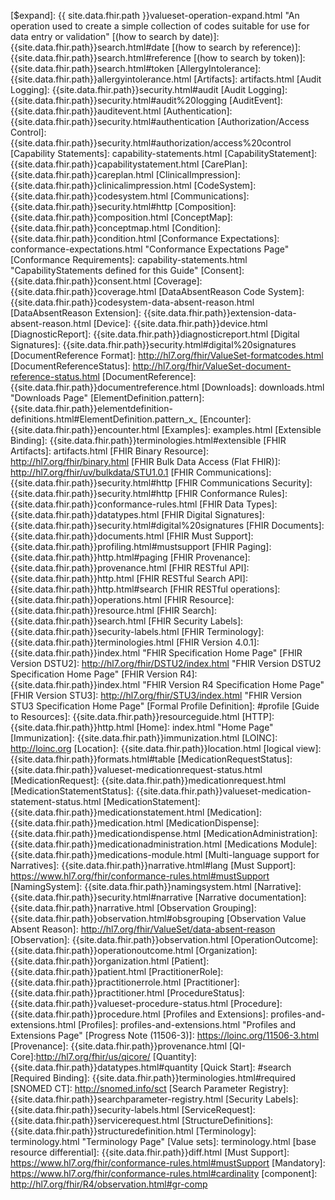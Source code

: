 [$expand]: {{ site.data.fhir.path }}valueset-operation-expand.html  "An operation used to create a simple collection of codes suitable for use for data entry or validation"
[(how to search by date)]: {{site.data.fhir.path}}search.html#date
[(how to search by reference)]: {{site.data.fhir.path}}search.html#reference
[(how to search by token)]: {{site.data.fhir.path}}search.html#token
[AllergyIntolerance]: {{site.data.fhir.path}}allergyintolerance.html
[Artifacts]: artifacts.html
[Audit Logging]: {{site.data.fhir.path}}security.html#audit
[Audit Logging]: {{site.data.fhir.path}}security.html#audit%20logging
[AuditEvent]: {{site.data.fhir.path}}auditevent.html
[Authentication]: {{site.data.fhir.path}}security.html#authentication
[Authorization/Access Control]: {{site.data.fhir.path}}security.html#authorization/access%20control
[Capability Statements]: capability-statements.html
[CapabilityStatement]: {{site.data.fhir.path}}capabilitystatement.html
[CarePlan]: {{site.data.fhir.path}}careplan.html
[ClinicalImpression]: {{site.data.fhir.path}}clinicalimpression.html
[CodeSystem]: {{site.data.fhir.path}}codesystem.html
[Communications]: {{site.data.fhir.path}}security.html#http
[Composition]: {{site.data.fhir.path}}composition.html
[ConceptMap]: {{site.data.fhir.path}}conceptmap.html
[Condition]: {{site.data.fhir.path}}condition.html
[Conformance Expectations]: conformance-expectations.html  "Conformance Expectations Page"
[Conformance Requirements]: capability-statements.html "CapabilityStatements defined for this Guide"
[Consent]: {{site.data.fhir.path}}consent.html
[Coverage]: {{site.data.fhir.path}}coverage.html
[DataAbsentReason Code System]: {{site.data.fhir.path}}codesystem-data-absent-reason.html
[DataAbsentReason Extension]: {{site.data.fhir.path}}extension-data-absent-reason.html
[Device]: {{site.data.fhir.path}}device.html
[DiagnosticReport]:  {{site.data.fhir.path}}diagnosticreport.html
[Digital Signatures]: {{site.data.fhir.path}}security.html#digital%20signatures
[DocumentReference Format]: http://hl7.org/fhir/ValueSet-formatcodes.html
[DocumentReferenceStatus]: http://hl7.org/fhir/ValueSet-document-reference-status.html
[DocumentReference]: {{site.data.fhir.path}}documentreference.html
[Downloads]: downloads.html "Downloads Page"
[ElementDefinition.pattern]: {{site.data.fhir.path}}elementdefinition-definitions.html#ElementDefinition.pattern_x_
[Encounter]: {{site.data.fhir.path}}encounter.html
[Examples]: examples.html
[Extensible Binding]: {{site.data.fhir.path}}terminologies.html#extensible
[FHIR Artifacts]: artifacts.html
[FHIR Binary Resource]: http://hl7.org/fhir/binary.html
[FHIR Bulk Data Access (Flat FHIR)]: http://hl7.org/fhir/uv/bulkdata/STU1.0.1
[FHIR Communications]: {{site.data.fhir.path}}security.html#http
[FHIR Communications Security]: {{site.data.fhir.path}}security.html#http
[FHIR Conformance Rules]: {{site.data.fhir.path}}conformance-rules.html
[FHIR Data Types]: {{site.data.fhir.path}}datatypes.html
[FHIR Digital Signatures]: {{site.data.fhir.path}}security.html#digital%20signatures
[FHIR Documents]: {{site.data.fhir.path}}documents.html
[FHIR Must Support]: {{site.data.fhir.path}}profiling.html#mustsupport
[FHIR Paging]: {{site.data.fhir.path}}http.html#paging
[FHIR Provenance]: {{site.data.fhir.path}}provenance.html
[FHIR RESTful API]: {{site.data.fhir.path}}http.html
[FHIR RESTful Search API]: {{site.data.fhir.path}}http.html#search
[FHIR RESTful operations]: {{site.data.fhir.path}}operations.html
[FHIR Resource]: {{site.data.fhir.path}}resource.html
[FHIR Search]: {{site.data.fhir.path}}search.html
[FHIR Security Labels]: {{site.data.fhir.path}}security-labels.html
[FHIR Terminology]: {{site.data.fhir.path}}terminologies.html
[FHIR Version 4.0.1]: {{site.data.fhir.path}}index.html "FHIR Specification Home Page"
[FHIR Version DSTU2]: http://hl7.org/fhir/DSTU2/index.html "FHIR Version DSTU2 Specification Home Page"
[FHIR Version R4]: {{site.data.fhir.path}}index.html "FHIR Version R4 Specification Home Page"
[FHIR Version STU3]: http://hl7.org/fhir/STU3/index.html "FHIR Version STU3 Specification Home Page"
[Formal Profile Definition]: #profile
[Guide to Resources]: {{site.data.fhir.path}}resourceguide.html
[HTTP]: {{site.data.fhir.path}}http.html
[Home]: index.html "Home Page"
[Immunization]:  {{site.data.fhir.path}}immunization.html
[LOINC]: http://loinc.org
[Location]:  {{site.data.fhir.path}}location.html
[logical view]: {{site.data.fhir.path}}formats.html#table
[MedicationRequestStatus]: {{site.data.fhir.path}}valueset-medicationrequest-status.html
[MedicationRequest]: {{site.data.fhir.path}}medicationrequest.html
[MedicationStatementStatus]: {{site.data.fhir.path}}valueset-medication-statement-status.html
[MedicationStatement]: {{site.data.fhir.path}}medicationstatement.html
[Medication]: {{site.data.fhir.path}}medication.html
[MedicationDispense]: {{site.data.fhir.path}}medicationdispense.html
[MedicationAdministration]: {{site.data.fhir.path}}medicationadministration.html
[Medications Module]: {{site.data.fhir.path}}medications-module.html
[Multi-language support for Narratives]: {{site.data.fhir.path}}narrative.html#lang
[Must Support]: https://www.hl7.org/fhir/conformance-rules.html#mustSupport
[NamingSystem]: {{site.data.fhir.path}}namingsystem.html
[Narrative]: {{site.data.fhir.path}}security.html#narrative
[Narrative documentation]: {{site.data.fhir.path}}narrative.html
[Observation Grouping]: {{site.data.fhir.path}}observation.html#obsgrouping
[Observation Value Absent Reason]: http://hl7.org/fhir/ValueSet/data-absent-reason
[Observation]: {{site.data.fhir.path}}observation.html
[OperationOutcome]: {{site.data.fhir.path}}operationoutcome.html
[Organization]: {{site.data.fhir.path}}organization.html
[Patient]: {{site.data.fhir.path}}patient.html
[PractitionerRole]: {{site.data.fhir.path}}practitionerrole.html
[Practitioner]: {{site.data.fhir.path}}practitioner.html
[ProcedureStatus]: {{site.data.fhir.path}}valueset-procedure-status.html
[Procedure]: {{site.data.fhir.path}}procedure.html
[Profiles and Extensions]: profiles-and-extensions.html
[Profiles]: profiles-and-extensions.html "Profiles and Extensions Page"
[Progress Note (11506-3)]: https://loinc.org/11506-3.html
[Provenance]: {{site.data.fhir.path}}provenance.html
[QI-Core]:http://hl7.org/fhir/us/qicore/
[Quantity]: {{site.data.fhir.path}}datatypes.html#quantity
[Quick Start]: #search
[Required Binding]: {{site.data.fhir.path}}terminologies.html#required
[SNOMED CT]: http://snomed.info/sct
[Search Parameter Registry]: {{site.data.fhir.path}}searchparameter-registry.html
[Security Labels]: {{site.data.fhir.path}}security-labels.html
[ServiceRequest]: {{site.data.fhir.path}}servicerequest.html
[StructureDefinitions]: {{site.data.fhir.path}}structuredefinition.html
[Terminology]: terminology.html "Terminology Page"
[Value sets]: terminology.html
[base resource differential]: {{site.data.fhir.path}}diff.html
[Must Support]: https://www.hl7.org/fhir/conformance-rules.html#mustSupport
[Mandatory]: https://www.hl7.org/fhir/conformance-rules.html#cardinality
[component]: http://hl7.org/fhir/R4/observation.html#gr-comp

[CBS Case Notification Panel Value Set]: ValueSet-CBSCaseNotificationPanelVS.html

[CBS Case Notification Panel Profile]: StructureDefinition-cbs-case-notification-panel.html
[CBS Case Notification Panel Member Profile]:StructureDefinition-cbs-cnp-member.html
[CBS Cause of Death Profile]: StructureDefinition-cbs-cause-of-death.html
[CBS Co-Condition Profile]: StructureDefinition-cbs-co-condition.html
[CBS Exposure Observation Profile]: StructureDefinition-cbs-exposure-observation.html
[CBS MMWR Profile]: StructureDefinition-cbs-mmwr.html
[CBS Composition Profile]: StructureDefinition-cbs-composition.html
[CBS Condition of Interest Profile]: StructureDefinition-cbs-condition.html
[CBS Document Bundle Profile]: StructureDefinition-cbs-document-bundle.html
[CBS Epi-Questionnaire Panel Profile]: StructureDefinition-cbs-epi-questionnaire-panel.html
[CBS Hospitalization Encounter Profile]: StructureDefinition-cbs-hospitalization.html
[CBS Lab Test Report Profile]: StructureDefinition-cbs-lab-diagnosticreport.html
[CBS Lab Observation Profile]: StructureDefinition-cbs-lab-observation.html
[CBS Reporting Source Organization Profile]: StructureDefinition-cbs-reporting-source-organization.html
[CBS Patient Profile]: StructureDefinition-cbs-patient.html
[CBS Performing Laboratory Profile]: StructureDefinition-cbs-performing-lab.html
[CBS Person Reporting to CDC Profile]: StructureDefinition-cbs-person-reporting-to-cdc.html
[CBS Specimen Profile]: StructureDefinition-cbs-specimen.html


[CBS Birthsex Extension]: StructureDefinition-cbs-birthsex.html
[CBS Case Class Status Extension]: StructureDefinition-cbs-case-class-status.html
[CBS CDC Address Use Extension]: StructureDefinition-cbs-cdc-address-use.html
[CBS Diagnosis Date Extension]: StructureDefinition-cbs-diagnosis-date.html
[CBS Died of Condition Extension]: StructureDefinition-cbs-died-of-condition.html
[CBS Ethnicity Extension]: StructureDefinition-cbs-ethnicity.html
[CBS Illness Duration Extension]: StructureDefinition-cbs-illness-duration.html
[CBS Race Extension]: StructureDefinition-cbs-race.html
[CBS Related Case Extension]: StructureDefinition-cbs-related-case.html
[CBS Specimen Role Extension]: StructureDefinition-cbs-specimen-role.html

[Additional codes for Address.use]: ValueSet-CBSCDCAddressUseVS.html
[CBS Case Notification Panel Codes]: ValueSet-CBSCaseNotificationPanelVS.html
[CBS STD Epi Questionnaire Panel Codes]: ValueSet-CBSSTDSexualHistoryDrugUseQuestionnaireVS.html
[CBS Related Case Type Value Set]: ValueSet-CBSRelatedCaseTypeVS.html

[CBS Temporary Code System]: CodeSystem-cbs-temp-code-system.html